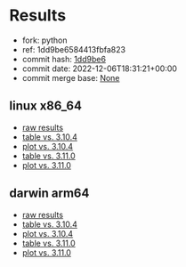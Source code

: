 # Results

- fork: python
- ref: 1dd9be6584413fbfa823
- commit hash: [1dd9be6](https://github.com/python/cpython/commit/1dd9be6)
- commit date: 2022-12-06T18:31:21+00:00
- commit merge base: [None](https://github.com/python/cpython/commit/None)

## linux x86_64

- [raw results](bm-20221206-linux-x86_64-python-1dd9be6584413fbfa823-3.10.9-1dd9be6.json)
- [table vs. 3.10.4](bm-20221206-linux-x86_64-python-1dd9be6584413fbfa823-3.10.9-1dd9be6-vs-3.10.4.md)
- [plot vs. 3.10.4](bm-20221206-linux-x86_64-python-1dd9be6584413fbfa823-3.10.9-1dd9be6-vs-3.10.4.png)
- [table vs. 3.11.0](bm-20221206-linux-x86_64-python-1dd9be6584413fbfa823-3.10.9-1dd9be6-vs-3.11.0.md)
- [plot vs. 3.11.0](bm-20221206-linux-x86_64-python-1dd9be6584413fbfa823-3.10.9-1dd9be6-vs-3.11.0.png)

## darwin arm64

- [raw results](bm-20221206-darwin-arm64-python-1dd9be6584413fbfa823-3.10.9-1dd9be6.json)
- [table vs. 3.10.4](bm-20221206-darwin-arm64-python-1dd9be6584413fbfa823-3.10.9-1dd9be6-vs-3.10.4.md)
- [plot vs. 3.10.4](bm-20221206-darwin-arm64-python-1dd9be6584413fbfa823-3.10.9-1dd9be6-vs-3.10.4.png)
- [table vs. 3.11.0](bm-20221206-darwin-arm64-python-1dd9be6584413fbfa823-3.10.9-1dd9be6-vs-3.11.0.md)
- [plot vs. 3.11.0](bm-20221206-darwin-arm64-python-1dd9be6584413fbfa823-3.10.9-1dd9be6-vs-3.11.0.png)

